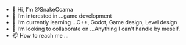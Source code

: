 - 👋 Hi, I’m @SnakeCcama
- 👀 I’m interested in ...game development
- 🌱 I’m currently learning ...C++, Godot, Game design, Level design
- 💞️ I’m looking to collaborate on ...Anything I can't handle by meself.
- 📫 How to reach me ...

<!---
SnakeCcama/SnakeCcama is a ✨ special ✨ repository because its `README.md` (this file) appears on your GitHub profile.
You can click the Preview link to take a look at your changes.
--->
